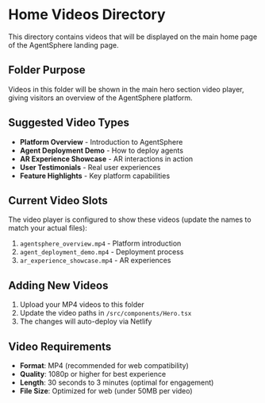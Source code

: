 # Home Videos Directory

This directory contains videos that will be displayed on the main home page of the AgentSphere landing page.

## Folder Purpose
Videos in this folder will be shown in the main hero section video player, giving visitors an overview of the AgentSphere platform.

## Suggested Video Types
- **Platform Overview** - Introduction to AgentSphere
- **Agent Deployment Demo** - How to deploy agents
- **AR Experience Showcase** - AR interactions in action
- **User Testimonials** - Real user experiences
- **Feature Highlights** - Key platform capabilities

## Current Video Slots
The video player is configured to show these videos (update the names to match your actual files):

1. `agentsphere_overview.mp4` - Platform introduction
2. `agent_deployment_demo.mp4` - Deployment process
3. `ar_experience_showcase.mp4` - AR experiences

## Adding New Videos
1. Upload your MP4 videos to this folder
2. Update the video paths in `/src/components/Hero.tsx` 
3. The changes will auto-deploy via Netlify

## Video Requirements
- **Format**: MP4 (recommended for web compatibility)
- **Quality**: 1080p or higher for best experience
- **Length**: 30 seconds to 3 minutes (optimal for engagement)
- **File Size**: Optimized for web (under 50MB per video)
